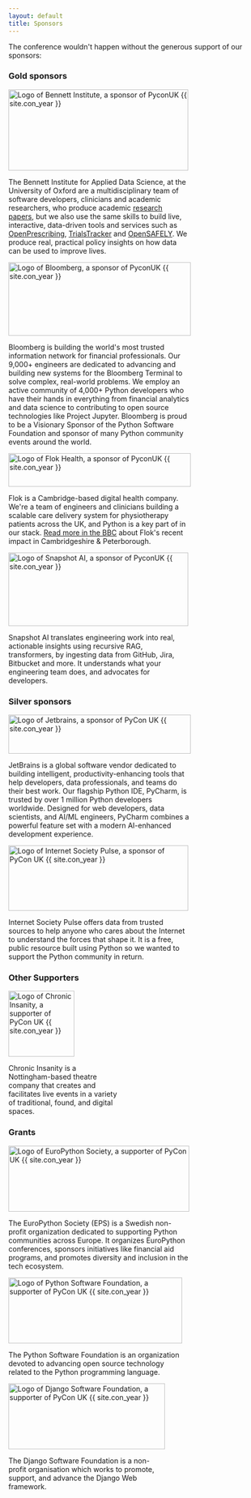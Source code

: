 ```yaml
---
layout: default
title: Sponsors
---
```


<p>The conference wouldn't happen without the generous support of our sponsors:</p>

<!--
<div class="box box_blue">
  <h3>Headline sponsor</h3>
  <p><a href="#"><img height="180" width="180" src="/images/sponsors/snakeholder.png" alt="Logo of Snakeholder, headline sponsor of PyconUK {{ site.con_year }}" title="Snakeholder"></a></p>
</div>
-->

<div class="box box_yellow box_sponsor_group">
  <h3>Gold sponsors</h3>
  <div class="box box_sponsor" style="width: 355px">
    <a href="https://www.bennett.ox.ac.uk/"><img height="160" width="355" src="/images/sponsors/Bennett_Institute.svg" alt="Logo of Bennett Institute, a sponsor of PyconUK {{ site.con_year }}" title="Bennett Institute"></a>
    <p>
      The Bennett Institute for Applied Data Science, at the University of Oxford are a multidisciplinary team of software developers, clinicians and academic researchers, who produce academic <a href="https://www.bennett.ox.ac.uk/papers/">research papers</a>, but we also use the same skills to build live, interactive, data-driven tools and services such as <a href="https://openprescribing.net/">OpenPrescribing</a>, <a href="https://www.bennett.ox.ac.uk/trialstracker/">TrialsTracker</a> and <a href="https://www.opensafely.org/">OpenSAFELY</a>. We produce real, practical policy insights on how data can be used to improve lives.
    </p>
  </div>

  <div class="box box_sponsor" style="width: 360px">
    <!-- A bit shorter than gold sponsors are intended to be, because the logo is otherwise too wide on narrow screens (e.g. some phones) -->
    <a href="https://TechAtBloomberg.com/python"><img height="145" width="360" src="/images/sponsors/bloomberg.png" alt="Logo of Bloomberg, a sponsor of PyconUK {{ site.con_year }}" title="Bloomberg"></a>
    <p>
      Bloomberg is building the world's most trusted information network for financial professionals. Our 9,000+ engineers are dedicated to advancing and building new systems for the Bloomberg Terminal to solve complex, real-world problems. We employ an active community of 4,000+ Python developers who have their hands in everything from financial analytics and data science to contributing to open source technologies like Project Jupyter. Bloomberg is proud to be a Visionary Sponsor of the Python Software Foundation and sponsor of many Python community events around the world.
    </p>
  </div>

  <div class="box box_sponsor" style="width: 360px">
    <!-- A lot shorter than gold sponsors are intended to be, because the logo is otherwise too wide on narrow screens (e.g. some phones) -->
    <a href="https://flok.health/"><img height="66" width="360" src="/images/sponsors/flok-health.svg" alt="Logo of Flok Health, a sponsor of PyconUK {{ site.con_year }}" title="Flok Health"></a>
    <p>
      Flok is a Cambridge-based digital health company. We're a team of engineers and clinicians building a scalable care delivery system for physiotherapy patients across the UK, and Python is a key part of in our stack. <a href="https://www.bbc.co.uk/news/articles/cy4y9xm1eejo">Read more in the BBC</a> about Flok's recent impact in Cambridgeshire & Peterborough.
    </p>
  </div>

  <div class="box box_sponsor" style="width: 355px">
    <!-- A lot shorter than gold sponsors are intended to be, because the logo is otherwise too wide on narrow screens (e.g. some phones) -->
    <a href="https://www.snapshot.reviews/"><img height="145" width="355" src="/images/sponsors/snapshot-ai.png" alt="Logo of Snapshot AI, a sponsor of PyconUK {{ site.con_year }}" title="Snapshot AI"></a>
    <p>
      Snapshot AI translates engineering work into real, actionable insights using recursive RAG, transformers, by ingesting data from GitHub, Jira, Bitbucket and more. It understands what your engineering team does, and advocates for developers.
    </p>
  </div>
</div>

<div class="box box_silver box_sponsor_group">
  <h3>Silver sponsors</h3>

  <div class="box box_sponsor" style="width: 360px">
    <!-- A bit shorter than silver sponsors are intended to be, because the logo is otherwise too wide on narrow screens (e.g. some phones) -->
    <a href="https://www.jetbrains.com/"><img height="77" width="360" src="/images/sponsors/jetbrains.svg" alt="Logo of Jetbrains, a sponsor of PyCon UK {{ site.con_year }}" title="Jetbrains"></a>
    <p>
      JetBrains is a global software vendor dedicated to building intelligent, productivity-enhancing tools that help developers, data professionals, and teams do their best work. Our flagship Python IDE, PyCharm, is trusted by over 1 million Python developers worldwide. Designed for web developers, data scientists, and AI/ML engineers, PyCharm combines a powerful feature set with a modern AI-enhanced development experience.
    </p>
  </div>

  <div class="box box_sponsor" style="width: 355px">
    <!-- A bit shorter than silver sponsors are intended to be, because the logo is otherwise too wide on narrow screens (e.g. some phones) -->
    <a href="https://pulse.internetsociety.org/"><img height="129" width="355" src="/images/sponsors/internet-society-pulse.png" alt="Logo of Internet Society Pulse, a sponsor of PyCon UK {{ site.con_year }}" title="Internet Society Pulse"></a>
    <p>
      Internet Society Pulse offers data from trusted sources to help anyone who cares about the Internet to understand the forces that shape it. It is a free, public resource built using Python so we wanted to support the Python community in return.
    </p>
  </div>
</div>

<!--
<div class="box box_bronze">
  <h3>Bronze sponsors</h3>
  <a href="#"><img height="140" width="140" src="/images/sponsors/snakeholder.png" alt="Logo of Snakeholder, a sponsor of PyCon UK {{ site.con_year }}" title="Snakeholder"></a>
</div>
-->

<div class="box box_red box_sponsor_group">
  <h3>Other Supporters</h3>
  <div class="box box_sponsor" style="width: 220px">
    <a href="https://www.chronicinsanity.co.uk/"><img height="130" width="130" src="/images/sponsors/Chronic_Insanity.png" alt="Logo of Chronic Insanity, a supporter of PyCon UK {{ site.con_year }}" title="Chronic Insanity"></a>
    <p>
      Chronic Insanity is a Nottingham-based theatre company that creates and facilitates live events in a variety of traditional, found, and digital spaces.
    </p>
  </div>
</div>

<div class="box box_gray box_sponsor_group">
  <h3>Grants</h3>
  <div class="box box_sponsor" style="width: 357px">
    <a href="https://www.europython-society.org/"><img height="130" width="357" src="/images/sponsors/EPS.png" alt="Logo of EuroPython Society, a supporter of PyCon UK {{ site.con_year }}" title="EuroPython Society"></a>
    <p>
      The EuroPython Society (EPS) is a Swedish non-profit organization dedicated to supporting Python communities across Europe. It organizes EuroPython conferences, sponsors initiatives like financial aid programs, and promotes diversity and inclusion in the tech ecosystem.
    </p>
  </div>
  <div class="box box_sponsor" style="width: 343px">
    <a href="https://python.org/psf/"><img height="130" width="343" src="/images/sponsors/PSF.png" alt="Logo of Python Software Foundation, a supporter of PyCon UK {{ site.con_year }}" title="Python Software Foundation"></a>
    <p>
      The Python Software Foundation is an organization devoted to advancing open source technology related to the Python programming language.
    </p>
  </div>
  <div class="box box_sponsor" style="width: 309px">
    <a href="https://www.djangoproject.com/fundraising/"><img height="130" width="309" src="/images/sponsors/Django.png" alt="Logo of Django Software Foundation, a supporter of PyCon UK {{ site.con_year }}" title="Django Software Foundation"></a>
    <p>
      The Django Software Foundation is a non-profit organisation which works to promote, support, and advance the Django Web framework.
    </p>
  </div>
</div>

<div><!-- Fix the footer with the floats --></div>
